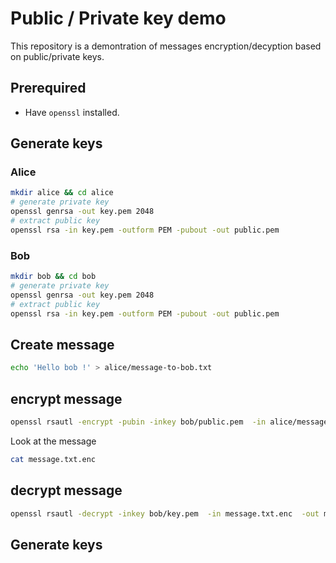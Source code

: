 # Public / Private key demo

This repository is a demontration of messages encryption/decyption based on public/private keys.

## Prerequired

- Have `openssl` installed.

## Generate keys

### Alice

```sh
mkdir alice && cd alice
# generate private key
openssl genrsa -out key.pem 2048
# extract public key
openssl rsa -in key.pem -outform PEM -pubout -out public.pem
```

### Bob

```sh
mkdir bob && cd bob
# generate private key
openssl genrsa -out key.pem 2048
# extract public key
openssl rsa -in key.pem -outform PEM -pubout -out public.pem
```

## Create message
 
```sh
echo 'Hello bob !' > alice/message-to-bob.txt
```

## encrypt message

```sh
openssl rsautl -encrypt -pubin -inkey bob/public.pem  -in alice/message-from-alice-to-bob.txt  -out message.txt.enc 
```

Look at the message

```sh
cat message.txt.enc
``` 

## decrypt message

```sh
openssl rsautl -decrypt -inkey bob/key.pem  -in message.txt.enc  -out message.txt i
```

## Generate keys 
